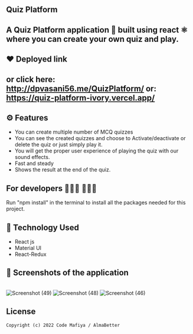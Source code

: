 ## Quiz Platform 
A Quiz Platform application 📱 built using react ⚛️ where you can create your own quiz and play.
-------------------

## ❤️ Deployed link

or click here: http://dpvasani56.me/QuizPlatform/
   or: https://quiz-platform-ivory.vercel.app/
---------------

## ⚙️ Features
* You can create multiple number of MCQ quizzes
* You can see the created quizzes and choose to Activate/deactivate or delete the quiz or just simply play it.
* You will get the proper user experience of playing the quiz with our sound effects.
* Fast and steady
* Shows the result at the end of the quiz.

## For developers 👩🏼‍💻 🧑🏼‍💻

Run "npm install" in the terminal to install all the packages needed for this project.

## 🚀 Technology Used

* React js
* Material UI
* React-Redux

## 📸 Screenshots of the application

||||
|:----------------------------------------:|:-----------------------------------------:|:-----------------------------------------: |

![Screenshot (49)](https://github.com/dpvasani/QuizPlatform/blob/de8504bd1167d5513f09513161eb36889b9180ad/a.png)
![Screenshot (48)](https://user-images.githubusercontent.com/81317587/206523557-49023504-f72f-4c1c-866b-eb1e5613e5a5.png)
![Screenshot (46)](https://user-images.githubusercontent.com/81317587/206523662-29e23431-5f82-4a23-9737-366aefb06101.png)



## License
```
Copyright (c) 2022 Code Mafiya / AlmaBetter

